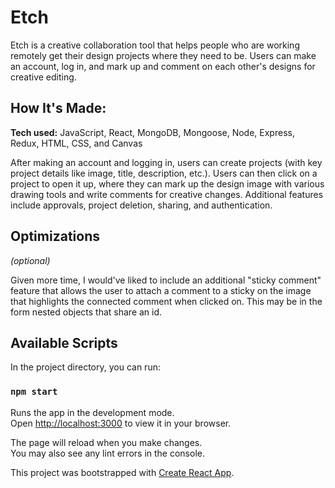 # Etch
Etch is a creative collaboration tool that helps people who are working remotely get their design projects where they need to be. Users can make an account, log in, and mark up and comment on each other's designs for creative editing. 

<!-- **Link to project:**  -->

## How It's Made:

**Tech used:** JavaScript, React, MongoDB, Mongoose, Node, Express, Redux, HTML, CSS, and Canvas

After making an account and logging in, users can create projects (with key project details like image, title, description, etc.). Users can then click on a project to open it up, where they can mark up the design image with various drawing tools and write comments for creative changes. Additional features include approvals, project deletion, sharing, and authentication.

## Optimizations
*(optional)*

Given more time, I would've liked to include an additional "sticky comment" feature that allows the user to attach a comment to a sticky on the image that highlights the connected comment when clicked on. This may be in the form nested objects that share an id.

<!-- ## Lessons Learned:

No matter what your experience level, being an engineer means continuously learning. Every time you build something you always have those *whoa this is awesome* or *fuck yeah I did it!* moments. This is where you should share those moments! Recruiters and interviewers love to see that you're self-aware and passionate about growing. -->

<!-- ## Examples:
Take a look at these couple examples that I have in my own portfolio: -->

## Available Scripts

In the project directory, you can run:

### `npm start`

Runs the app in the development mode.\
Open [http://localhost:3000](http://localhost:3000) to view it in your browser.

The page will reload when you make changes.\
You may also see any lint errors in the console.

This project was bootstrapped with [Create React App](https://github.com/facebook/create-react-app).